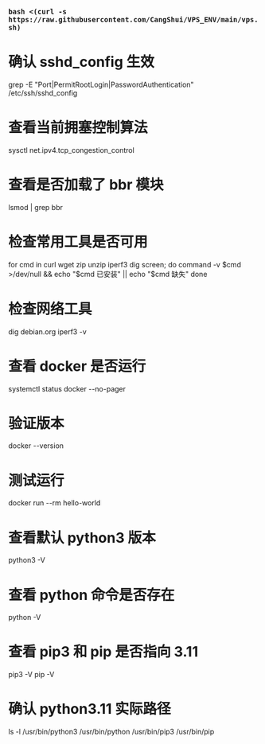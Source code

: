 <h3><code>bash <(curl -s https://raw.githubusercontent.com/CangShui/VPS_ENV/main/vps.sh)
</code></h3>



# 确认 sshd_config 生效
grep -E "Port|PermitRootLogin|PasswordAuthentication" /etc/ssh/sshd_config

# 查看当前拥塞控制算法
sysctl net.ipv4.tcp_congestion_control

# 查看是否加载了 bbr 模块
lsmod | grep bbr

# 检查常用工具是否可用
for cmd in curl wget zip unzip iperf3 dig screen; do
  command -v $cmd >/dev/null && echo "$cmd 已安装" || echo "$cmd 缺失"
done

# 检查网络工具
dig debian.org
iperf3 -v


# 查看 docker 是否运行
systemctl status docker --no-pager

# 验证版本
docker --version

# 测试运行
docker run --rm hello-world

# 查看默认 python3 版本
python3 -V

# 查看 python 命令是否存在
python -V

# 查看 pip3 和 pip 是否指向 3.11
pip3 -V
pip -V

# 确认 python3.11 实际路径
ls -l /usr/bin/python3 /usr/bin/python /usr/bin/pip3 /usr/bin/pip

